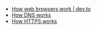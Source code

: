 - [How web browsers work | dev.to](https://dev.to/arikaturika/how-web-browsers-work-part-1-with-illustrations-1nid)
- [How DNS works](https://howdns.works/)
- [How HTTPS works](https://howhttps.works/)
